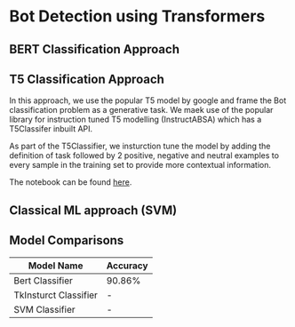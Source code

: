 # Bot Detection using Transformers


## BERT Classification Approach


## T5 Classification Approach

In this approach, we use the popular T5 model by google and frame the Bot classification problem as a generative task. We maek use of the popular library for instruction tuned T5 modelling (InstructABSA) which has a T5Classifer inbuilt API. 

As part of the T5Classifier, we insturction tune the model by adding the definition of task followed by 2 positive, negative and neutral examples to every sample in the training set to provide more contextual information. 

The notebook can be found [here](https://github.com/siddharth2011/Bot_Detection/blob/main/T5_Bot_Detection.ipynb).

## Classical ML approach (SVM)

## Model Comparisons
| Model Name  | Accuracy |
| ------------- | ------------- |
| Bert Classifier| 90.86% |
| TkInsturct Classifier| - |
| SVM Classifier| - |
